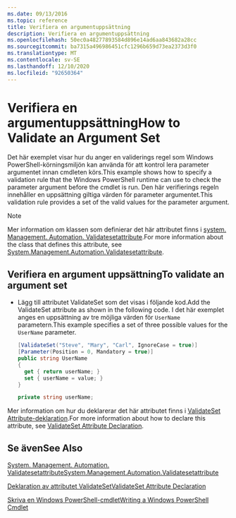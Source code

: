 ```yaml
---
ms.date: 09/13/2016
ms.topic: reference
title: Verifiera en argumentuppsättning
description: Verifiera en argumentuppsättning
ms.openlocfilehash: 50ec0a48277893584d896e14ad6aa843682a28cc
ms.sourcegitcommit: ba7315a496986451cfc1296b659d73ea2373d3f0
ms.translationtype: MT
ms.contentlocale: sv-SE
ms.lasthandoff: 12/10/2020
ms.locfileid: "92650364"
---
```

# <a name="how-to-validate-an-argument-set"></a><span data-ttu-id="1c325-103">Verifiera en argumentuppsättning</span><span class="sxs-lookup"><span data-stu-id="1c325-103">How to Validate an Argument Set</span></span>

<span data-ttu-id="1c325-104">Det här exemplet visar hur du anger en validerings regel som Windows PowerShell-körningsmiljön kan använda för att kontrol lera parameter argumentet innan cmdleten körs.</span><span class="sxs-lookup"><span data-stu-id="1c325-104">This example shows how to specify a validation rule that the Windows PowerShell runtime can use to check the parameter argument before the cmdlet is run.</span></span> <span data-ttu-id="1c325-105">Den här verifierings regeln innehåller en uppsättning giltiga värden för parameter argumentet.</span><span class="sxs-lookup"><span data-stu-id="1c325-105">This validation rule provides a set of the valid values for the parameter argument.</span></span>

> [!NOTE]
> <span data-ttu-id="1c325-106">Mer information om klassen som definierar det här attributet finns i [system. Management. Automation. Validatesetattribute](/dotnet/api/System.Management.Automation.ValidateSetAttribute).</span><span class="sxs-lookup"><span data-stu-id="1c325-106">For more information about the class that defines this attribute, see [System.Management.Automation.Validatesetattribute](/dotnet/api/System.Management.Automation.ValidateSetAttribute).</span></span>

## <a name="to-validate-an-argument-set"></a><span data-ttu-id="1c325-107">Verifiera en argument uppsättning</span><span class="sxs-lookup"><span data-stu-id="1c325-107">To validate an argument set</span></span>

- <span data-ttu-id="1c325-108">Lägg till attributet ValidateSet som det visas i följande kod.</span><span class="sxs-lookup"><span data-stu-id="1c325-108">Add the ValidateSet attribute as shown in the following code.</span></span> <span data-ttu-id="1c325-109">I det här exemplet anges en uppsättning av tre möjliga värden för `UserName` parametern.</span><span class="sxs-lookup"><span data-stu-id="1c325-109">This example specifies a set of three possible values for the `UserName` parameter.</span></span>

    ```csharp
    [ValidateSet("Steve", "Mary", "Carl", IgnoreCase = true)]
    [Parameter(Position = 0, Mandatory = true)]
    public string UserName
    {
      get { return userName; }
      set { userName = value; }
    }

    private string userName;
    ```

<span data-ttu-id="1c325-110">Mer information om hur du deklarerar det här attributet finns i [ValidateSet Attribute-deklaration](./validateset-attribute-declaration.md).</span><span class="sxs-lookup"><span data-stu-id="1c325-110">For more information about how to declare this attribute, see [ValidateSet Attribute Declaration](./validateset-attribute-declaration.md).</span></span>

## <a name="see-also"></a><span data-ttu-id="1c325-111">Se även</span><span class="sxs-lookup"><span data-stu-id="1c325-111">See Also</span></span>

[<span data-ttu-id="1c325-112">System. Management. Automation. Validatesetattribute</span><span class="sxs-lookup"><span data-stu-id="1c325-112">System.Management.Automation.Validatesetattribute</span></span>](/dotnet/api/System.Management.Automation.ValidateSetAttribute)

[<span data-ttu-id="1c325-113">Deklaration av attributet ValidateSet</span><span class="sxs-lookup"><span data-stu-id="1c325-113">ValidateSet Attribute Declaration</span></span>](./validateset-attribute-declaration.md)

[<span data-ttu-id="1c325-114">Skriva en Windows PowerShell-cmdlet</span><span class="sxs-lookup"><span data-stu-id="1c325-114">Writing a Windows PowerShell Cmdlet</span></span>](./writing-a-windows-powershell-cmdlet.md)
